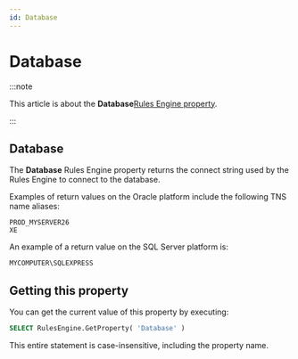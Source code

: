 ```yaml
---
id: Database
---
```


# Database




:::note

This article is about the **Database**[Rules Engine property](/docs/Modeller_and_Rules_Engine/Rules_Engine_properties).

:::

## **Database**

The **Database** Rules Engine property returns the connect string used by the Rules Engine to connect to the database.

Examples of return values on the Oracle platform include the following TNS name aliases:

```
PROD_MYSERVER26
XE
```

An example of a return value on the SQL Server platform is:

```
MYCOMPUTER\SQLEXPRESS
```

## Getting this property

You can get the current value of this property by executing:

```sql
SELECT RulesEngine.GetProperty( 'Database' )
```

This entire statement is case-insensitive, including the property name.